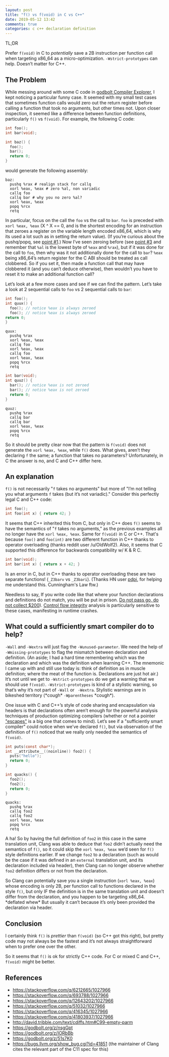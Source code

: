 ```yaml
---
layout: post
title: "f() vs f(void) in C vs C++"
date: 2019-05-12 13:42
comments: true
categories: c c++ declaration definition
---
```

TL;DR

Prefer `f(void)` in C to *potentially* save a 2B instruction per function call
when targeting x86_64 as a micro-optimization. `-Wstrict-prototypes` can help.
Doesn’t matter for C++.

## The Problem

While messing around with some C code in
[godbolt Compiler Explorer](http://godbolt.org),
I kept noticing a particular funny case.  It seemed with my small test cases
that sometimes function calls would zero out the return register before calling
a function that took no arguments, but other times not.  Upon closer
inspection, it seemed like a difference between function definitions,
particularly `f()` vs `f(void)`.  For example, the following C code:

```c
int foo();
int bar(void);

int baz() {
  foo();
  bar();
  return 0;
}
```
would generate the following assembly:
```gas
baz:
  pushq %rax # realign stack for callq
  xorl %eax, %eax # zero %al, non variadic
  callq foo
  callq bar # why you no zero %al?
  xorl %eax, %eax
  popq %rcx
  retq
```
In particular, focus on the call the `foo` vs the call to `bar`.  `foo` is
preceded with `xorl %eax, %eax` (X ^ X == 0, and is the shortest encoding for
an instruction that zeroes a register on the variable length encoded x86_64,
which is why its used a lot such as in setting the return value).  (If you’re
curious about the pushq/popq, see
[point #1](/blog/2014/04/18/lets-write-some-x86-64/).)
Now I’ve seen zeroing before (see
[point #3](/blog/2014/04/18/lets-write-some-x86-64/)
and remember that `%al` is the lowest byte of `%eax` and `%rax`), but if it was
done for the call to `foo`, then why was it not additionally done for the call
to `bar`? `%eax` being x86_64’s return register for the C ABI should be treated
as call clobbered.  So if you set it, then made a function call that may have
clobbered it (and you can’t deduce otherwise), then wouldn’t you have to reset
it to make an additional function call?

Let’s look at a few more cases and see if we can find the pattern.  Let’s take
a look at 2 sequential calls to `foo` vs 2 sequential calls to `bar`:
```c
int foo();
int quux() {
  foo(); // notice %eax is always zeroed
  foo(); // notice %eax is always zeroed
return 0;
}
```
```gas
quux:
  pushq %rax
  xorl %eax, %eax
  callq foo
  xorl %eax, %eax
  callq foo
  xorl %eax, %eax
  popq %rcx
  retq
```
```c
int bar(void);
int quuz() {
  bar(); // notice %eax is not zeroed
  bar(); // notice %eax is not zeroed
  return 0;
}
```
```gas
quuz:
  pushq %rax
  callq bar
  callq bar
  xorl %eax, %eax
  popq %rcx
  retq
```

So it should be pretty clear now that the pattern is `f(void)` does not
generate the `xorl %eax, %eax`, while `f()` does.  What gives, aren’t they
declaring `f` the same; a function that takes no parameters?  Unfortunately, in
C the answer is no, and C and C++ differ here.

## An explanation

`f()` is not necessarily "`f` takes no arguments" but more of "I’m not telling
you what arguments `f` takes (but it’s not variadic)."  Consider this perfectly
legal C and C++ code:
```c
int foo();
int foo(int x) { return 42; }
```
It seems that C++ inherited this from C, but only in C++ does `f()` seems to
have the semantics of "`f` takes no arguments," as the previous examples all no
longer have the `xorl %eax, %eax`.  Same for `f(void)` in C or C++. That's
because `foo()` and `foo(int)` are two different function in C++ thanks to
operator overloading (thanks reddit user /u/OldWolf2). Also, it seems that C
supported this difference for backwards compatibility w/ K & R C.

```c
int bar(void);
int bar(int x) { return x + 42; }
```
Is an error in C, but in C++ thanks to operator overloading these are two
separate functions! (`_Z3barv` vs `_Z3bari`). (Thanks HN user
[pdpi](https://news.ycombinator.com/item?id=19895079), for helping me
understand this. Cunningham's Law ftw.)

Needless to say, If you write code like that where your function declarations
and definitions do not match, you will be put in prison.
[Do not pass go, do not collect $200](https://youtu.be/D2ydY5sBnIg?t=97)).
[Control flow integrity](https://clang.llvm.org/docs/ControlFlowIntegrity.html)
analysis is particularly sensitive to these cases, manifesting in runtime
crashes.

## What could a sufficiently smart compiler do to help?

`-Wall` and `-Wextra` will just flag the `-Wunused-parameter`.  We need the
help of `-Wmissing-prototypes` to flag the mismatch between declaration and
definition. (An aside; I had a hard time remembering which was the declaration
and which was the definition when learning C++.  The mnemonic I came up with
and still use today is: think of definition as in muscle definition; where the
meat of the function is.  Declarations are just hot air.)  It’s not until we
get to `-Wstrict-prototypes` do we get a warning that we should use `f(void)`.
`-Wstrict-prototypes` is kind of a stylistic warning, so that’s why it’s not
part of `-Wall` or ` -Wextra`.  Stylistic warnings are in bikeshed territory
(\*cough\* `-Wparentheses` \*cough\*).

One issue with C and C++’s style of code sharing and encapsulation via headers
is that declarations often aren’t enough for the powerful analysis techniques
of production optimizing compilers (whether or not a pointer
["escapes"](https://jonasdevlieghere.com/escape-analysis-capture-tracking-in-llvm/)
is a big one that comes to mind).  Let’s see if a "sufficiently smart compiler"
could notice when we’ve declared `f()`, but via observation of the definition
of `f()` noticed that we really only needed the semantics of `f(void)`.

```c
int puts(const char*);
int __attribute__((noinline)) foo2() {
  puts("hello");
  return 0;
}

int quacks() {
  foo2();
  foo2();
  return 0;
}
```
```gas
quacks:
  pushq %rax
  callq foo2
  callq foo2
  xorl %eax, %eax
  popq %rcx
  retq
```

A ha! So by having the full definition of `foo2` in this case in the same
translation unit, Clang was able to deduce that `foo2` didn’t actually need the
semantics of `f()`, so it could skip the `xorl %eax, %eax` we’d seen for `f()`
style definitions earlier.  If we change `foo2` to a declaration (such as would
be the case if it was defined in an `external` translation unit, and its
declaration included via header), then Clang can no longer observe whether
`foo2` definition differs or not from the declaration.

So Clang can potentially save you a single instruction (`xorl %eax, %eax`)
whose encoding is only 2B, per function call to functions declared in the style
`f()`, but only IF the definition is in the same translation unit and doesn’t
differ from the declaration, and you happen to be targeting x86_64. \*deflated
whew\* But usually it can’t because it’s only been provided the declaration via
header.

## Conclusion

I certainly think `f()` is *prettier* than `f(void)` (so C++ got this right),
but pretty code may not always be the fastest and it’s not always
straightforward when to prefer one over the other.

So it seems that `f()` is ok for strictly C++ code.  For C or mixed C and C++,
`f(void)` might be better.

## References

- https://stackoverflow.com/q/6212665/1027966
- https://stackoverflow.com/q/693788/1027966
- https://stackoverflow.com/q/12643202/1027966
- https://stackoverflow.com/q/51032/1027966
- https://stackoverflow.com/q/416345/1027966
- https://stackoverflow.com/q/41803937/1027966
- http://david.tribble.com/text/cdiffs.htm#C99-empty-parm
- https://godbolt.org/z/nsgGpt
- https://godbolt.org/z/IORbBb
- https://godbolt.org/z/51s7K0
- https://bugs.llvm.org/show_bug.cgi?id=41851 (the maintainer of Clang cites
the relevant part of the C11 spec for this)

